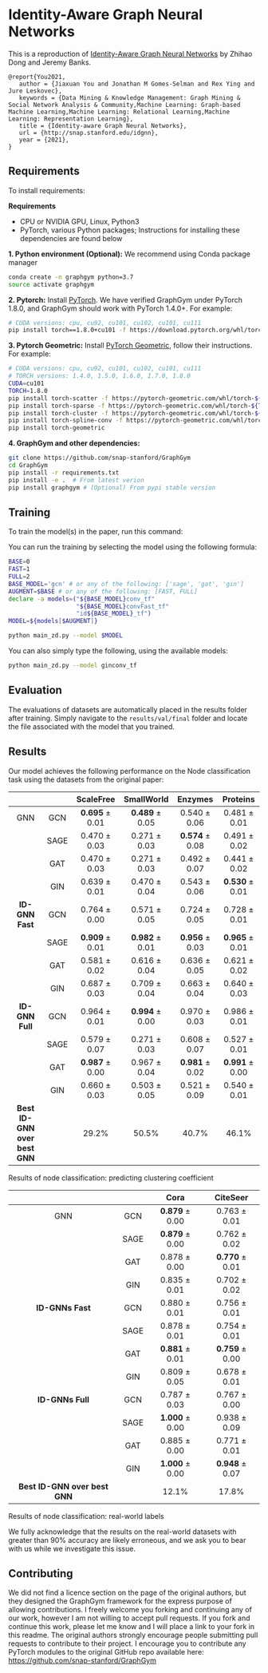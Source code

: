 # Identity-Aware Graph Neural Networks

This is a reproduction of [Identity-Aware Graph Neural Networks](https://ojs.aaai.org/index.php/AAAI/article/view/17283) by Zhihao Dong and Jeremy Banks.

```
@report{You2021,
   author = {Jiaxuan You and Jonathan M Gomes-Selman and Rex Ying and Jure Leskovec},
   keywords = {Data Mining & Knowledge Management: Graph Mining & Social Network Analysis & Community,Machine Learning: Graph-based Machine Learning,Machine Learning: Relational Learning,Machine Learning: Representation Learning},
   title = {Identity-aware Graph Neural Networks},
   url = {http://snap.stanford.edu/idgnn},
   year = {2021},
}
```

## Requirements

To install requirements:

**Requirements**

- CPU or NVIDIA GPU, Linux, Python3
- PyTorch, various Python packages; Instructions for installing these dependencies are found below


**1. Python environment (Optional):**
We recommend using Conda package manager

```bash
conda create -n graphgym python=3.7
source activate graphgym
```

**2. Pytorch:**
Install [PyTorch](https://pytorch.org/). 
We have verified GraphGym under PyTorch 1.8.0, and GraphGym should work with PyTorch 1.4.0+. For example:
```bash
# CUDA versions: cpu, cu92, cu101, cu102, cu101, cu111
pip install torch==1.8.0+cu101 -f https://download.pytorch.org/whl/torch_stable.html
```

**3. Pytorch Geometric:**
Install [PyTorch Geometric](https://pytorch-geometric.readthedocs.io/en/latest/notes/installation.html), 
follow their instructions. For example:
```bash
# CUDA versions: cpu, cu92, cu101, cu102, cu101, cu111
# TORCH versions: 1.4.0, 1.5.0, 1.6.0, 1.7.0, 1.8.0
CUDA=cu101
TORCH=1.8.0
pip install torch-scatter -f https://pytorch-geometric.com/whl/torch-${TORCH}+${CUDA}.html
pip install torch-sparse -f https://pytorch-geometric.com/whl/torch-${TORCH}+${CUDA}.html
pip install torch-cluster -f https://pytorch-geometric.com/whl/torch-${TORCH}+${CUDA}.html
pip install torch-spline-conv -f https://pytorch-geometric.com/whl/torch-${TORCH}+${CUDA}.html
pip install torch-geometric
```

**4. GraphGym and other dependencies:**


```bash
git clone https://github.com/snap-stanford/GraphGym
cd GraphGym
pip install -r requirements.txt
pip install -e .  # From latest verion
pip install graphgym # (Optional) From pypi stable version
```

## Training

To train the model(s) in the paper, run this command:

You can run the training by selecting the model using the following formula:
```bash
BASE=0
FAST=1
FULL=2
BASE_MODEL='gcn' # or any of the following: ['sage', 'gat', 'gin']
AUGMENT=$BASE # or any of the following: [FAST, FULL]
declare -a models=("${BASE_MODEL}conv_tf"
                   "${BASE_MODEL}convFast_tf"
                   "id${BASE_MODEL}_tf")
MODEL=${models[$AUGMENT]}
```

```bash
python main_zd.py --model $MODEL
```

You can also simply type the following, using the available models:

```bash
python main_zd.py --model ginconv_tf
```

## Evaluation

The evaluations of datasets are automatically placed in the results folder after training.  Simply navigate to the `results/val/final` folder and locate the file associated with the model that you trained.

## Results

Our model achieves the following performance on the Node classification task using the datasets from the original paper:

<div id="tab:node_class">

|                               |      |    ScaleFree     |    SmallWorld    |     Enzymes      |     Proteins     |
|:-----------------------------:|:----:|:----------------:|:----------------:|:----------------:|:----------------:|
|              GNN              | GCN  | **0.695** ± 0.01 | **0.489** ± 0.05 |   0.540 ± 0.06   |   0.481 ± 0.01   |
|                               | SAGE |   0.470 ± 0.03   |   0.271 ± 0.03   | **0.574** ± 0.08 |   0.491 ± 0.02   |
|                               | GAT  |   0.470 ± 0.03   |   0.271 ± 0.03   |   0.492 ± 0.07   |   0.441 ± 0.02   |
|                               | GIN  |   0.639 ± 0.01   |   0.470 ± 0.04   |   0.543 ± 0.06   | **0.530** ± 0.01 |
|        **ID-GNN Fast**        | GCN  |   0.764 ± 0.00   |   0.571 ± 0.05   |   0.724 ± 0.05   |   0.728 ± 0.01   |
|                               | SAGE | **0.909** ± 0.01 | **0.982** ± 0.01 | **0.956** ± 0.03 | **0.965** ± 0.01 |
|                               | GAT  |   0.581 ± 0.02   |   0.616 ± 0.04   |   0.636 ± 0.05   |   0.621 ± 0.02   |
|                               | GIN  |   0.687 ± 0.03   |   0.709 ± 0.04   |   0.663 ± 0.04   |   0.640 ± 0.03   |
|        **ID-GNN Full**        | GCN  |   0.964 ± 0.01   | **0.994** ± 0.00 |   0.970 ± 0.03   |   0.986 ± 0.01   |
|                               | SAGE |   0.579 ± 0.07   |   0.271 ± 0.03   |   0.608 ± 0.07   |   0.527 ± 0.01   |
|                               | GAT  | **0.987** ± 0.00 |   0.967 ± 0.04   | **0.981** ± 0.02 | **0.991** ± 0.00 |
|                               | GIN  |   0.660 ± 0.03   |   0.503 ± 0.05   |   0.521 ± 0.09   |   0.540 ± 0.01   |
| **Best ID-GNN over best GNN** |      |      29.2%       |      50.5%       |      40.7%       |      46.1%       |

Results of node classification: predicting clustering coefficient

</div>

<div id="tab:node_class_real">

|                               |      |       Cora       |     CiteSeer     |
|:-----------------------------:|:----:|:----------------:|:----------------:|
|              GNN              | GCN  | **0.879** ± 0.00 |   0.763 ± 0.01   |
|                               | SAGE | **0.879** ± 0.00 |   0.762 ± 0.02   |
|                               | GAT  |   0.878 ± 0.00   | **0.770** ± 0.01 |
|                               | GIN  |   0.835 ± 0.01   |   0.702 ± 0.02   |
|       **ID-GNNs Fast**        | GCN  |   0.880 ± 0.01   |   0.756 ± 0.01   |
|                               | SAGE |   0.878 ± 0.01   |   0.754 ± 0.01   |
|                               | GAT  | **0.881** ± 0.01 | **0.759** ± 0.00 |
|                               | GIN  |   0.809 ± 0.05   |   0.678 ± 0.01   |
|       **ID-GNNs Full**        | GCN  |   0.787 ± 0.03   |   0.767 ± 0.00   |
|                               | SAGE | **1.000** ± 0.00 |   0.938 ± 0.09   |
|                               | GAT  |   0.885 ± 0.00   |   0.771 ± 0.01   |
|                               | GIN  | **1.000** ± 0.00 | **0.948** ± 0.07 |
| **Best ID-GNN over best GNN** |      |      12.1%       |      17.8%       |

Results of node classification: real-world labels

</div>

We fully acknowledge that the results on the real-world datasets with greater than 90% accuracy are likely erroneous, and we ask you to bear with us while we investigate this issue.

## Contributing

We did not find a licence section on the page of the original authors, but they designed the GraphGym framework for the express purpose of allowing contributions.  I freely welcome you forking and continuing any of our work, however I am not willing to accept pull requests.  If you fork and continue this work, please let me know and I will place a link to your fork in this readme.  The original authors strongly encourage people submitting pull requests to contribute to their project.  I encourage you to contribute any PyTorch modules to the original GitHub repo available here: https://github.com/snap-stanford/GraphGym
